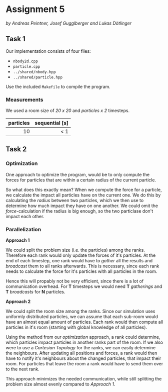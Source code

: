 # Assignment 5

*by Andreas Peintner, Josef Gugglberger and Lukas Dötlinger*

## Task 1

Our implementation consists of four files:
- `nbody2d.cpp`
- `particle.cpp`
- `../shared/nbody.hpp`
- `../shared/particle.hpp`

Use the included `Makefile` to compile the program.

### Measurements

We used a room size of *20 x 20* and *particles x 2* timesteps.

| particles | sequential [s] |
| -: | -: |
| 10 | < 1 |



## Task 2

### Optimization

One approach to optimize the program, would be to only compute the forces for particles that are within a certain radius of the current particle. 

So what does this exactly mean? When we compute the force for a particle, we calculate the impact all particles have on the current one. We do this by calculating the *radius* between two particles, which we then use to determine how much impact they have on one another. We could omit the *force*-calculation if the radius is big enough, so the two particlase don't impact each other.

### Parallelization

**Approach 1**

We could split the problem size (i.e. the particles) among the ranks. Therefore each rank would only update the forces of it's particles. At the end of each timestep, one rank would have to *gather* all the results and *broadcast* them to all ranks afterwards. This is necessary, since each rank needs to calculate the force for it's particles with all particles in the room.

Hence this will propably not be very efficient, since there is a lot of communication overhead. For **T** timesteps we would need **T** *gatherings* and **T** *broadcasts* for **N** particles. 

**Approach 2**

We could split the room size among the ranks. Since our simulation uses uniformly distributed particles, we can assume that each sub-room would have an almost equal amount of particles. Each rank would then compute all particles in it's room (starting with global knowledge of all particles). 

Using the method from our *optimization* approach, a rank could determine, which particles impact particles in another ranks part of the room. If we also were to use a *Cartesian Topology* for the ranks, we can easily determine the neighbours. After updating all positions and forces, a rank would then have to notify it's neighbours about the changed particles, that impact their room. For particles that leave the room a rank would have to send them over to the next rank.

This approach minimizes the needed communication, while still splitting the problem size almost evenly compared to *Approach 1*.